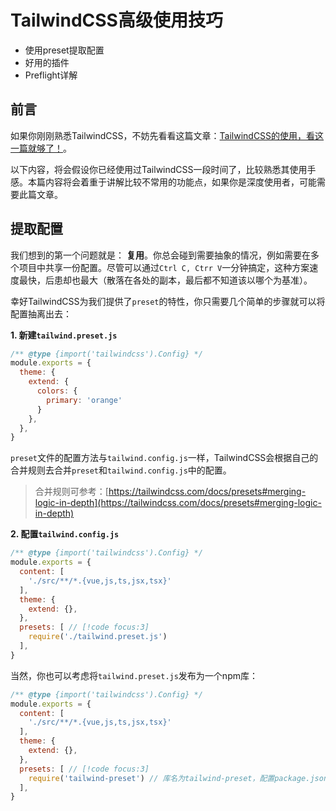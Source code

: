 
# TailwindCSS高级使用技巧

- 使用preset提取配置
- 好用的插件
- Preflight详解



## 前言

如果你刚刚熟悉TailwindCSS，不妨先看看这篇文章：[TailwindCSS的使用，看这一篇就够了！](./TailwindCSS%E4%BD%BF%E7%94%A8%E6%8A%80%E5%B7%A7.md)。

以下内容，将会假设你已经使用过TailwindCSS一段时间了，比较熟悉其使用手感。本篇内容将会着重于讲解比较不常用的功能点，如果你是深度使用者，可能需要此篇文章。

## 提取配置

我们想到的第一个问题就是： **复用**。你总会碰到需要抽象的情况，例如需要在多个项目中共享一份配置。尽管可以通过`Ctrl C, Ctrr V`一分钟搞定，这种方案速度最快，后患却也最大（散落在各处的副本，最后都不知道该以哪个为基准）。

幸好TailwindCSS为我们提供了`preset`的特性，你只需要几个简单的步骤就可以将配置抽离出去：

**1. 新建`tailwind.preset.js`**

```js
/** @type {import('tailwindcss').Config} */
module.exports = {
  theme: {
    extend: {
      colors: {
        primary: 'orange'
      }
    },
  },
}
```

`preset`文件的配置方法与`tailwind.config.js`一样，TailwindCSS会根据自己的合并规则去合并`preset`和`tailwind.config.js`中的配置。

> 合并规则可参考：[https://tailwindcss.com/docs/presets#merging-logic-in-depth](https://tailwindcss.com/docs/presets#merging-logic-in-depth)

**2. 配置`tailwind.config.js`**

```js
/** @type {import('tailwindcss').Config} */
module.exports = {
  content: [
    './src/**/*.{vue,js,ts,jsx,tsx}'
  ],
  theme: {
    extend: {},
  },
  presets: [ // [!code focus:3]
    require('./tailwind.preset.js')
  ],
}
```


当然，你也可以考虑将`tailwind.preset.js`发布为一个npm库：

```js
/** @type {import('tailwindcss').Config} */
module.exports = {
  content: [
    './src/**/*.{vue,js,ts,jsx,tsx}'
  ],
  theme: {
    extend: {},
  },
  presets: [ // [!code focus:3]
    require('tailwind-preset') // 库名为tailwind-preset，配置package.json中main字段为配置文件位置作为库的默认导出
  ],
}
```

